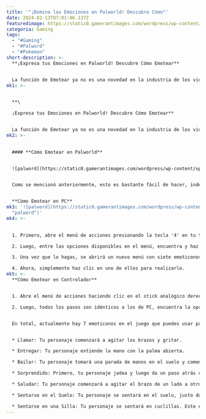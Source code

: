 ```yaml
---
title: '"¡Domina las Emociones en Palworld! Descubre Cómo"'
date: 2024-02-13T07:01:06.137Z
featuredimage: https://static0.gamerantimages.com/wordpress/wp-content/uploads/2024/02/palworld-emote.jpg?q=50&fit=contain&w=1140&h=&dpr=1.5
categoria: Gaming
tags:
  - "#Gaming"
  - "#Palword"
  - "#Pokemon"
short-description: >-
  **¡Expresa tus Emociones en Palworld! Descubre Cómo Emotear**


  La función de Emotear ya no es una novedad en la industria de los videojuegos, pero sigue siendo un gran método de comunicación entre jugadores. En Palworld, también puedes usar esta opción si no tienes un micrófono para hablar con alguien, o simplemente te da pereza escribir mensajes tú mismo. La variedad de emoticonos
mk1: >-
  

  **\

  ¡Expresa tus Emociones en Palworld! Descubre Cómo Emotear**


  La función de Emotear ya no es una novedad en la industria de los videojuegos, pero sigue siendo un gran método de comunicación entre jugadores. En Palworld, también puedes usar esta opción si no tienes un micrófono para hablar con alguien, o simplemente te da pereza escribir mensajes tú mismo. La variedad de emoticonos que puedes expresar es bastante amplia, pero no todos saben cómo Emotear en Palworld. En realidad, es bastante sencillo, independientemente del dispositivo en el que estés jugando, así que hablemos de ello con más detalle.
mk2: >-
  

  #### **Cómo Emotear en Palworld**


  ![palword](https://static0.gamerantimages.com/wordpress/wp-content/uploads/2024/02/palworld-emote-2.jpg?q=50&fit=crop&w=1500&dpr=1.5 "palword")


  Como se mencionó anteriormente, esto es bastante fácil de hacer, independientemente del dispositivo en el que estés jugando. Sin embargo, hay una diferencia entre un gamepad y un teclado, así que te diremos por separado qué combinación de teclas debes presionar en cada uno de ellos para emotear.


  **Cómo Emotear en PC**
mk3: '![palword](https://static0.gamerantimages.com/wordpress/wp-content/uploads/2024/02/palworld-emote-3.jpg?q=50&fit=crop&w=1500&dpr=1.5
  "palword")'
mk4: >-
  

  1. Primero, abre el menú de acciones presionando la tecla '4' en tu teclado.

  2. Luego, entre las opciones disponibles en el menú, encuentra y haz clic en la que dice Emotear. Se encuentra en la parte superior derecha del menú.

  3. Una vez que lo hagas, se abrirá un nuevo menú con siete emoticonos para elegir.

  4. Ahora, simplemente haz clic en uno de ellos para realizarlo.
mk5: >-
  **Cómo Emotear en Controlador**


  1. Abre el menú de acciones haciendo clic en el stick analógico derecho de tu gamepad.

  2. Luego, todos los pasos son idénticos a los de PC, encuentra la opción de Emotear, interactúa con ella y luego selecciona el emoticono deseado para realizarlo.


  En total, actualmente hay 7 emoticonos en el juego que puedes usar para expresar tu opinión. Quizás se introduzcan más en el futuro, pero actualmente, solo están disponibles estos:


  * Llamar: Tu personaje comenzará a agitar los brazos y gritar.

  * Entregar: Tu personaje extiende la mano con la palma abierta.

  * Bailar: Tu personaje tomará una parada de manos en el suelo y comenzará a girar alrededor del eje.

  * Sorprendido: Primero, tu personaje jadea y luego da un paso atrás con una expresión de sorpresa.

  * Saludar: Tu personaje comenzará a agitar el brazo de un lado a otro.

  * Sentarse en el Suelo: Tu personaje se sentará en el suelo, justo donde estás parado.

  * Sentarse en una Silla: Tu personaje se sentará en cuclillas. Este emoticono es mejor usarlo si quieres sentarte en sillas o bancos, porque de lo contrario, tu personaje estará flotando de manera antinatural en el aire.
---
```

